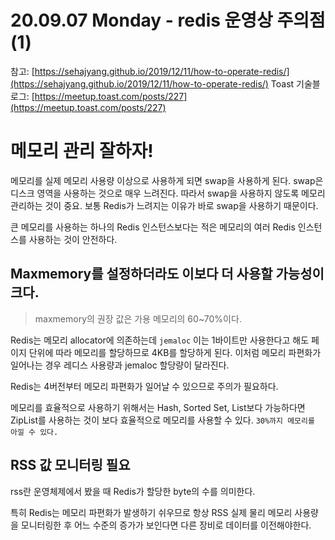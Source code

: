 # 20.09.07 Monday - redis 운영상 주의점 (1)

참고: [https://sehajyang.github.io/2019/12/11/how-to-operate-redis/](https://sehajyang.github.io/2019/12/11/how-to-operate-redis/)
Toast 기술블로그: [https://meetup.toast.com/posts/227](https://meetup.toast.com/posts/227)

# 메모리 관리 잘하자!

메모리를 실제 메모리 사용량 이상으로 사용하게 되면 swap을 사용하게 된다. swap은 디스크 영역을 사용하는 것으로 매우 느려진다. 따라서 swap을 사용하지 않도록 메모리 관리하는 것이 중요. 보통 Redis가 느려지는 이유가 바로 swap을 사용하기 때문이다.

큰 메모리를 사용하는 하나의 Redis 인스턴스보다는 적은 메모리의 여러 Redis 인스턴스를 사용하는 것이 안전하다.

## Maxmemory를 설정하더라도 이보다 더 사용할 가능성이 크다.

> maxmemory의 권장 값은 가용 메모리의 60~70%이다.

Redis는 메모리 allocator에 의존하는데 `jemaloc` 이는 1바이트만 사용한다고 해도 페이지 단위에 따라 메모리를 할당하므로 4KB를 할당하게 된다. 이처럼 메모리 파편화가 일어나는 경우 레디스 사용량과 jemaloc 할당량이 달라진다.

Redis는 4버전부터 메모리 파편화가 일어날 수 있으므로 주의가 필요하다.

메모리를 효율적으로 사용하기 위해서는 Hash, Sorted Set, List보다 가능하다면 ZipList를 사용하는 것이 보다 효율적으로 메모리를 사용할 수 있다. `30%까지 메모리를 아낄 수 있다.`

## RSS 값 모니터링 필요

rss란 운영체제에서 봤을 때 Redis가 할당한 byte의 수를 의미한다.

특히 Redis는 메모리 파편화가 발생하기 쉬우므로 항상 RSS 실제 물리 메모리 사용량을 모니터링한 후 어느 수준의 증가가 보인다면 다른 장비로 데이터를 이전해야한다.